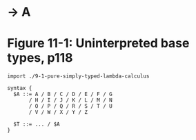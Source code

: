 # → A
# Figure 11-1: Uninterpreted base types, p118

    import ./9-1-pure-simply-typed-lambda-calculus

    syntax {
      $A ::= A / B / C / D / E / F / G
           / H / I / J / K / L / M / N
           / O / P / Q / R / S / T / U
           / V / W / X / Y / Z

      $T ::= ... / $A
    }
